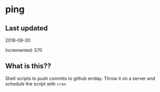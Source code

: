 # ping

## Last updated
2018-09-20

Incremented: 570

## What is this??
Shell scripts to push commits to github errday. Throw it on a server and schedule the script with `cron`

